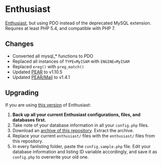 # Enthusiast

[Enthusiast](https://github.com/angelasabas/enthusiast), but using PDO instead of the deprecated MySQL extension. Requires at least PHP 5.4, and compatible with PHP 7.

## Changes

- Converted all mysql_* functions to PDO
- Replaced all instances of `TYPE=MyISAM` with `ENGINE=MyISAM`
- Replaced `ereg()` with `preg_match()`
- Updated [PEAR](https://pear.php.net/package/PEAR/) to v1.10.5
- Updated [PEAR/Mail](https://pear.php.net/package/Mail/) to v1.4.1

## Upgrading

If you are using [this version](https://github.com/angelasabas/enthusiast) of Enthusiast:

1. **Back up all your current Enthusiast configurations, files, and databases first.**
2. Take note of your database information in all your `config.php` files.
3. Download an [archive of this repository](https://github.com/Lysianthus/enthusiast/archive/master.zip). Extract the archive.
4. Replace your current `enthusiast/` files with the `enthusiast/` files from this repository.
5. In every fanlisting folder, paste the `config.sample.php` file. Edit your database information and listing ID variable accordingly, and save it as `config.php` to overwrite your old one.